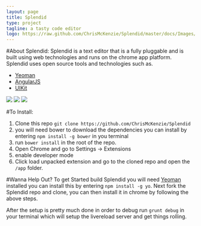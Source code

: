 ```yaml
---
layout: page
title: Splendid
type: project
tagline: a tasty code editor
logo: https://raw.github.com/ChrisMcKenzie/Splendid/master/docs/Images/splendid_banner.png
---
```


#About Splendid:
Splendid is a text editor that is a fully pluggable and is built using web technologies and runs on the chrome app platform. Splendid uses open source tools and technologies such as.

* [Yeoman](http://yeoman.io)
* [AngularJS](http://angularjs.org/)
* [UIKit](http://getuikit.com/)

![](https://raw.github.com/ChrisMcKenzie/Splendid/master/docs/Images/main_screenshot.png)
![](https://raw.github.com/ChrisMcKenzie/Splendid/master/docs/Images/sidebar_screenshot.png)
![](https://raw.github.com/ChrisMcKenzie/Splendid/master/docs/Images/settings_screenshot.png)

#To Install:
  1. Clone this repo `git clone https://github.com/ChrisMcKenzie/Splendid`
  2. you will need bower to download the dependencies you can install by entering `npm install -g bower` in you terminal
  3. run `bower install` in the root of the repo.
  2. Open Chrome and go to Settings -> Extensions 
  3. enable developer mode
  4. Click load unpacked extension and go to the cloned repo and open the `/app` folder.

#Wanna Help Out?
  To get Started build Splendid you will need [Yeoman](http://yeoman.io) installed you can install this by entering `npm install -g yo`. Next fork the Splendid repo and clone, you can then install it in chrome by following the above steps.
  
  After the setup is pretty much done in order to debug run `grunt debug` in your terminal which will setup the livereload server and get things rolling. 

